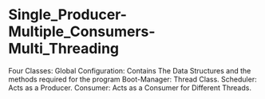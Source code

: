 # Single_Producer-Multiple_Consumers-Multi_Threading
Four Classes:
Global Configuration: Contains The Data Structures and the methods required for the program 
Boot-Manager: Thread Class.
Scheduler: Acts as a Producer.
Consumer: Acts as a Consumer for Different Threads.
